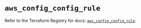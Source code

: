 # `aws_config_config_rule`

Refer to the Terraform Registry for docs: [`aws_config_config_rule`](https://registry.terraform.io/providers/hashicorp/aws/5.90.1/docs/resources/config_config_rule).
